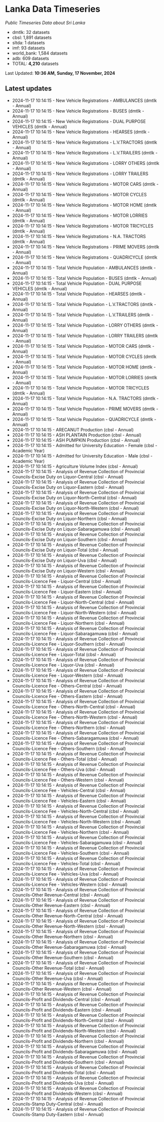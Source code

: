 # Lanka Data Timeseries
*Public Timeseries Data about Sri Lanka*

* dmtlk: 32 datasets
* cbsl: 1,891 datasets
* sltda: 1 datasets
* imf: 93 datasets
* world_bank: 1,584 datasets
* adb: 609 datasets
* TOTAL: **4,210** datasets

Last Updated: **10:36 AM, Sunday, 17 November, 2024**

## Latest updates

* 2024-11-17 10:14:15 - New Vehicle Registrations - AMBULANCES (dmtlk - Annual)
* 2024-11-17 10:14:15 - New Vehicle Registrations - BUSES (dmtlk - Annual)
* 2024-11-17 10:14:15 - New Vehicle Registrations - DUAL PURPOSE VEHICLES (dmtlk - Annual)
* 2024-11-17 10:14:15 - New Vehicle Registrations - HEARSES (dmtlk - Annual)
* 2024-11-17 10:14:15 - New Vehicle Registrations - L.V.TRACTORS (dmtlk - Annual)
* 2024-11-17 10:14:15 - New Vehicle Registrations - L.V.TRAILERS (dmtlk - Annual)
* 2024-11-17 10:14:15 - New Vehicle Registrations - LORRY OTHERS (dmtlk - Annual)
* 2024-11-17 10:14:15 - New Vehicle Registrations - LORRY TRAILERS (dmtlk - Annual)
* 2024-11-17 10:14:15 - New Vehicle Registrations - MOTOR CARS (dmtlk - Annual)
* 2024-11-17 10:14:15 - New Vehicle Registrations - MOTOR CYCLES (dmtlk - Annual)
* 2024-11-17 10:14:15 - New Vehicle Registrations - MOTOR HOME (dmtlk - Annual)
* 2024-11-17 10:14:15 - New Vehicle Registrations - MOTOR LORRIES (dmtlk - Annual)
* 2024-11-17 10:14:15 - New Vehicle Registrations - MOTOR TRICYCLES (dmtlk - Annual)
* 2024-11-17 10:14:15 - New Vehicle Registrations - N.A. TRACTORS (dmtlk - Annual)
* 2024-11-17 10:14:15 - New Vehicle Registrations - PRIME MOVERS (dmtlk - Annual)
* 2024-11-17 10:14:15 - New Vehicle Registrations - QUADRICYCLE (dmtlk - Annual)
* 2024-11-17 10:14:15 - Total Vehicle Population - AMBULANCES (dmtlk - Annual)
* 2024-11-17 10:14:15 - Total Vehicle Population - BUSES (dmtlk - Annual)
* 2024-11-17 10:14:15 - Total Vehicle Population - DUAL PURPOSE VEHICLES (dmtlk - Annual)
* 2024-11-17 10:14:15 - Total Vehicle Population - HEARSES (dmtlk - Annual)
* 2024-11-17 10:14:15 - Total Vehicle Population - L.V.TRACTORS (dmtlk - Annual)
* 2024-11-17 10:14:15 - Total Vehicle Population - L.V.TRAILERS (dmtlk - Annual)
* 2024-11-17 10:14:15 - Total Vehicle Population - LORRY OTHERS (dmtlk - Annual)
* 2024-11-17 10:14:15 - Total Vehicle Population - LORRY TRAILERS (dmtlk - Annual)
* 2024-11-17 10:14:15 - Total Vehicle Population - MOTOR CARS (dmtlk - Annual)
* 2024-11-17 10:14:15 - Total Vehicle Population - MOTOR CYCLES (dmtlk - Annual)
* 2024-11-17 10:14:15 - Total Vehicle Population - MOTOR HOME (dmtlk - Annual)
* 2024-11-17 10:14:15 - Total Vehicle Population - MOTOR LORRIES (dmtlk - Annual)
* 2024-11-17 10:14:15 - Total Vehicle Population - MOTOR TRICYCLES (dmtlk - Annual)
* 2024-11-17 10:14:15 - Total Vehicle Population - N.A. TRACTORS (dmtlk - Annual)
* 2024-11-17 10:14:15 - Total Vehicle Population - PRIME MOVERS (dmtlk - Annual)
* 2024-11-17 10:14:15 - Total Vehicle Population - QUADRICYCLE (dmtlk - Annual)
* 2024-11-17 10:14:15 - ARECANUT Production (cbsl - Annual)
* 2024-11-17 10:14:15 - ASH PLANTAIN Production (cbsl - Annual)
* 2024-11-17 10:14:15 - ASH PUMPKIN Production (cbsl - Annual)
* 2024-11-17 10:14:15 - Admitted for University Education - Female (cbsl - Academic Year)
* 2024-11-17 10:14:15 - Admitted for University Education - Male (cbsl - Academic Year)
* 2024-11-17 10:14:15 - Agriculture Volume Index (cbsl - Annual)
* 2024-11-17 10:14:15 - Analysis of Revenue Collection of Provincial Councils-Excise Duty on Liquor-Central (cbsl - Annual)
* 2024-11-17 10:14:15 - Analysis of Revenue Collection of Provincial Councils-Excise Duty on Liquor-Eastern (cbsl - Annual)
* 2024-11-17 10:14:15 - Analysis of Revenue Collection of Provincial Councils-Excise Duty on Liquor-North-Central (cbsl - Annual)
* 2024-11-17 10:14:15 - Analysis of Revenue Collection of Provincial Councils-Excise Duty on Liquor-North-Western (cbsl - Annual)
* 2024-11-17 10:14:15 - Analysis of Revenue Collection of Provincial Councils-Excise Duty on Liquor-Northern (cbsl - Annual)
* 2024-11-17 10:14:15 - Analysis of Revenue Collection of Provincial Councils-Excise Duty on Liquor-Sabaragamuwa (cbsl - Annual)
* 2024-11-17 10:14:15 - Analysis of Revenue Collection of Provincial Councils-Excise Duty on Liquor-Southern (cbsl - Annual)
* 2024-11-17 10:14:15 - Analysis of Revenue Collection of Provincial Councils-Excise Duty on Liquor-Total (cbsl - Annual)
* 2024-11-17 10:14:15 - Analysis of Revenue Collection of Provincial Councils-Excise Duty on Liquor-Uva (cbsl - Annual)
* 2024-11-17 10:14:15 - Analysis of Revenue Collection of Provincial Councils-Excise Duty on Liquor-Western (cbsl - Annual)
* 2024-11-17 10:14:15 - Analysis of Revenue Collection of Provincial Councils-Licence Fee - Liquor-Central (cbsl - Annual)
* 2024-11-17 10:14:15 - Analysis of Revenue Collection of Provincial Councils-Licence Fee - Liquor-Eastern (cbsl - Annual)
* 2024-11-17 10:14:15 - Analysis of Revenue Collection of Provincial Councils-Licence Fee - Liquor-North-Central (cbsl - Annual)
* 2024-11-17 10:14:15 - Analysis of Revenue Collection of Provincial Councils-Licence Fee - Liquor-North-Western (cbsl - Annual)
* 2024-11-17 10:14:15 - Analysis of Revenue Collection of Provincial Councils-Licence Fee - Liquor-Northern (cbsl - Annual)
* 2024-11-17 10:14:15 - Analysis of Revenue Collection of Provincial Councils-Licence Fee - Liquor-Sabaragamuwa (cbsl - Annual)
* 2024-11-17 10:14:15 - Analysis of Revenue Collection of Provincial Councils-Licence Fee - Liquor-Southern (cbsl - Annual)
* 2024-11-17 10:14:15 - Analysis of Revenue Collection of Provincial Councils-Licence Fee - Liquor-Total (cbsl - Annual)
* 2024-11-17 10:14:15 - Analysis of Revenue Collection of Provincial Councils-Licence Fee - Liquor-Uva (cbsl - Annual)
* 2024-11-17 10:14:15 - Analysis of Revenue Collection of Provincial Councils-Licence Fee - Liquor-Western (cbsl - Annual)
* 2024-11-17 10:14:15 - Analysis of Revenue Collection of Provincial Councils-Licence Fee - Others-Central (cbsl - Annual)
* 2024-11-17 10:14:15 - Analysis of Revenue Collection of Provincial Councils-Licence Fee - Others-Eastern (cbsl - Annual)
* 2024-11-17 10:14:15 - Analysis of Revenue Collection of Provincial Councils-Licence Fee - Others-North-Central (cbsl - Annual)
* 2024-11-17 10:14:15 - Analysis of Revenue Collection of Provincial Councils-Licence Fee - Others-North-Western (cbsl - Annual)
* 2024-11-17 10:14:15 - Analysis of Revenue Collection of Provincial Councils-Licence Fee - Others-Northern (cbsl - Annual)
* 2024-11-17 10:14:15 - Analysis of Revenue Collection of Provincial Councils-Licence Fee - Others-Sabaragamuwa (cbsl - Annual)
* 2024-11-17 10:14:15 - Analysis of Revenue Collection of Provincial Councils-Licence Fee - Others-Southern (cbsl - Annual)
* 2024-11-17 10:14:15 - Analysis of Revenue Collection of Provincial Councils-Licence Fee - Others-Total (cbsl - Annual)
* 2024-11-17 10:14:15 - Analysis of Revenue Collection of Provincial Councils-Licence Fee - Others-Uva (cbsl - Annual)
* 2024-11-17 10:14:15 - Analysis of Revenue Collection of Provincial Councils-Licence Fee - Others-Western (cbsl - Annual)
* 2024-11-17 10:14:15 - Analysis of Revenue Collection of Provincial Councils-Licence Fee - Vehicles-Central (cbsl - Annual)
* 2024-11-17 10:14:15 - Analysis of Revenue Collection of Provincial Councils-Licence Fee - Vehicles-Eastern (cbsl - Annual)
* 2024-11-17 10:14:15 - Analysis of Revenue Collection of Provincial Councils-Licence Fee - Vehicles-North-Central (cbsl - Annual)
* 2024-11-17 10:14:15 - Analysis of Revenue Collection of Provincial Councils-Licence Fee - Vehicles-North-Western (cbsl - Annual)
* 2024-11-17 10:14:15 - Analysis of Revenue Collection of Provincial Councils-Licence Fee - Vehicles-Northern (cbsl - Annual)
* 2024-11-17 10:14:15 - Analysis of Revenue Collection of Provincial Councils-Licence Fee - Vehicles-Sabaragamuwa (cbsl - Annual)
* 2024-11-17 10:14:15 - Analysis of Revenue Collection of Provincial Councils-Licence Fee - Vehicles-Southern (cbsl - Annual)
* 2024-11-17 10:14:15 - Analysis of Revenue Collection of Provincial Councils-Licence Fee - Vehicles-Total (cbsl - Annual)
* 2024-11-17 10:14:15 - Analysis of Revenue Collection of Provincial Councils-Licence Fee - Vehicles-Uva (cbsl - Annual)
* 2024-11-17 10:14:15 - Analysis of Revenue Collection of Provincial Councils-Licence Fee - Vehicles-Western (cbsl - Annual)
* 2024-11-17 10:14:15 - Analysis of Revenue Collection of Provincial Councils-Other Revenue-Central (cbsl - Annual)
* 2024-11-17 10:14:15 - Analysis of Revenue Collection of Provincial Councils-Other Revenue-Eastern (cbsl - Annual)
* 2024-11-17 10:14:15 - Analysis of Revenue Collection of Provincial Councils-Other Revenue-North-Central (cbsl - Annual)
* 2024-11-17 10:14:15 - Analysis of Revenue Collection of Provincial Councils-Other Revenue-North-Western (cbsl - Annual)
* 2024-11-17 10:14:15 - Analysis of Revenue Collection of Provincial Councils-Other Revenue-Northern (cbsl - Annual)
* 2024-11-17 10:14:15 - Analysis of Revenue Collection of Provincial Councils-Other Revenue-Sabaragamuwa (cbsl - Annual)
* 2024-11-17 10:14:15 - Analysis of Revenue Collection of Provincial Councils-Other Revenue-Southern (cbsl - Annual)
* 2024-11-17 10:14:15 - Analysis of Revenue Collection of Provincial Councils-Other Revenue-Total (cbsl - Annual)
* 2024-11-17 10:14:15 - Analysis of Revenue Collection of Provincial Councils-Other Revenue-Uva (cbsl - Annual)
* 2024-11-17 10:14:15 - Analysis of Revenue Collection of Provincial Councils-Other Revenue-Western (cbsl - Annual)
* 2024-11-17 10:14:15 - Analysis of Revenue Collection of Provincial Councils-Profit and Dividends-Central (cbsl - Annual)
* 2024-11-17 10:14:15 - Analysis of Revenue Collection of Provincial Councils-Profit and Dividends-Eastern (cbsl - Annual)
* 2024-11-17 10:14:15 - Analysis of Revenue Collection of Provincial Councils-Profit and Dividends-North-Central (cbsl - Annual)
* 2024-11-17 10:14:15 - Analysis of Revenue Collection of Provincial Councils-Profit and Dividends-North-Western (cbsl - Annual)
* 2024-11-17 10:14:15 - Analysis of Revenue Collection of Provincial Councils-Profit and Dividends-Northern (cbsl - Annual)
* 2024-11-17 10:14:15 - Analysis of Revenue Collection of Provincial Councils-Profit and Dividends-Sabaragamuwa (cbsl - Annual)
* 2024-11-17 10:14:15 - Analysis of Revenue Collection of Provincial Councils-Profit and Dividends-Southern (cbsl - Annual)
* 2024-11-17 10:14:15 - Analysis of Revenue Collection of Provincial Councils-Profit and Dividends-Total (cbsl - Annual)
* 2024-11-17 10:14:15 - Analysis of Revenue Collection of Provincial Councils-Profit and Dividends-Uva (cbsl - Annual)
* 2024-11-17 10:14:15 - Analysis of Revenue Collection of Provincial Councils-Profit and Dividends-Western (cbsl - Annual)
* 2024-11-17 10:14:15 - Analysis of Revenue Collection of Provincial Councils-Stamp Duty-Central (cbsl - Annual)
* 2024-11-17 10:14:15 - Analysis of Revenue Collection of Provincial Councils-Stamp Duty-Eastern (cbsl - Annual)